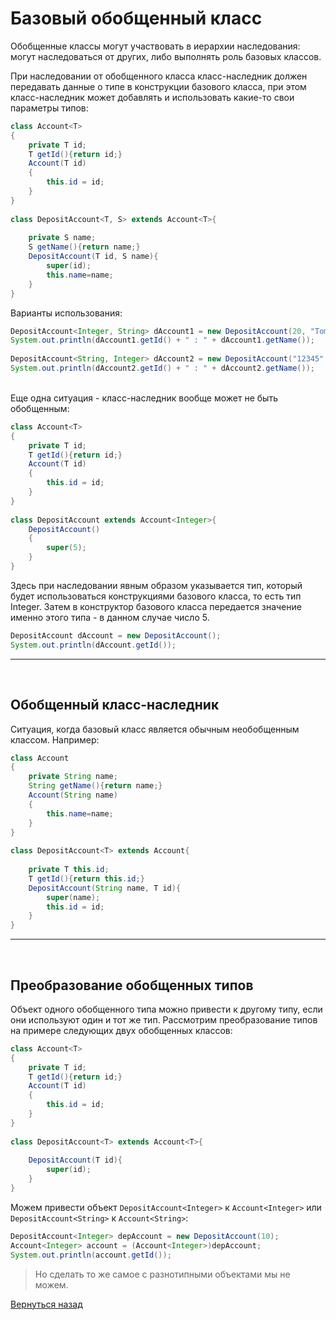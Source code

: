 # Базовый обобщенный класс

Обобщенные классы могут участвовать в иерархии наследования: могут наследоваться от других, либо выполнять роль базовых классов.

При наследовании от обобщенного класса класс-наследник должен передавать данные о типе в конструкции базового класса, при этом класс-наследник может добавлять и использовать какие-то свои параметры типов:

```Java
class Account<T>
{
    private T id;
    T getId(){return id;}
    Account(T id)
    {
        this.id = id;
    }
}
 
class DepositAccount<T, S> extends Account<T>{
 
    private S name;
    S getName(){return name;}
    DepositAccount(T id, S name){
        super(id);
        this.name=name;
    }
}
```

Варианты использования:

```Java
DepositAccount<Integer, String> dAccount1 = new DepositAccount(20, "Tom");
System.out.println(dAccount1.getId() + " : " + dAccount1.getName());
         
DepositAccount<String, Integer> dAccount2 = new DepositAccount("12345", 23456);
System.out.println(dAccount2.getId() + " : " + dAccount2.getName());
```
<br>
Еще одна ситуация - класс-наследник вообще может не быть обобщенным:

```Java
class Account<T>
{
    private T id;
    T getId(){return id;}
    Account(T id)
    {
        this.id = id;
    }
}
 
class DepositAccount extends Account<Integer>{
    DepositAccount()
    {
        super(5);
    }
}
```
Здесь при наследовании явным образом указывается тип, который будет использоваться конструкциями базового класса, то есть тип Integer. Затем в конструктор базового класса передается значение именно этого типа - в данном случае число 5.

```Java
DepositAccount dAccount = new DepositAccount();
System.out.println(dAccount.getId());
```
___

<br>

## Обобщенный класс-наследник

Cитуация, когда базовый класс является обычным необобщенным классом. Например:

```Java
class Account
{
    private String name;
    String getName(){return name;}
    Account(String name)
    {
        this.name=name;
    }
}
 
class DepositAccount<T> extends Account{
 
    private T this.id;
    T getId(){return this.id;}
    DepositAccount(String name, T id){
        super(name);
        this.id = id;
    }
}
```
___

<br>

## Преобразование обобщенных типов

Объект одного обобщенного типа можно привести к другому типу, если они используют один и тот же тип. Рассмотрим преобразование типов на примере следующих двух обобщенных классов:

```Java
class Account<T>
{
    private T id;
    T getId(){return id;}
    Account(T id)
    {
        this.id = id;
    }
}
 
class DepositAccount<T> extends Account<T>{
 
    DepositAccount(T id){
        super(id);
    }
}
```

Можем привести объект `DepositAccount<Integer>` к `Account<Integer>` или `DepositAccount<String>` к `Account<String>`:

```Java
DepositAccount<Integer> depAccount = new DepositAccount(10);
Account<Integer> account = (Account<Integer>)depAccount;
System.out.println(account.getId());
```

> Но сделать то же самое с разнотипными объектами мы не можем.

[Вернуться назад](../../README.md)


